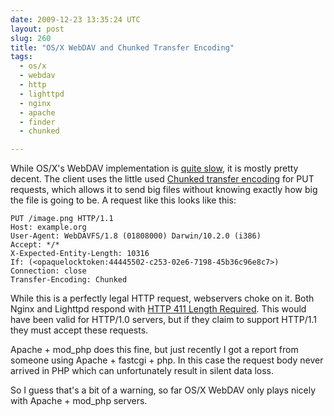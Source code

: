 ```yaml
---
date: 2009-12-23 13:35:24 UTC
layout: post
slug: 260
title: "OS/X WebDAV and Chunked Transfer Encoding"
tags:
  - os/x
  - webdav
  - http
  - lighttpd
  - nginx
  - apache
  - finder
  - chunked

---
```

<p>While OS/X's WebDAV implementation is <a href="http://code.google.com/p/sabredav/wiki/Finder#Excessive_requests">quite slow</a>, it is mostly pretty decent. The client uses the little used <a href="http://en.wikipedia.org/wiki/Chunked_transfer_encoding">Chunked transfer encoding</a> for PUT requests, which allows it to send big files without knowing exactly how big the file is going to be. A request like this looks like this:</p>

```
PUT /image.png HTTP/1.1
Host: example.org
User-Agent: WebDAVFS/1.8 (01808000) Darwin/10.2.0 (i386)
Accept: */*
X-Expected-Entity-Length: 10316
If: (<opaquelocktoken:44445502-c253-02e6-7198-45b36c96e8c7>)
Connection: close
Transfer-Encoding: Chunked
```

<p>While this is a perfectly legal HTTP request, webservers choke on it. Both Nginx and Lighttpd respond with <a href="http://www.w3.org/Protocols/rfc2616/rfc2616-sec10.html#sec10.4.12">HTTP 411 Length Required</a>. This would have been valid for HTTP/1.0 servers, but if they claim to support HTTP/1.1 they must accept these requests.</p>

<p>Apache + mod_php does this fine, but just recently I got a report from someone using Apache + fastcgi + php. In this case the request body never arrived in PHP which can unfortunately result in silent data loss.</p>

<p>So I guess that's a bit of a warning, so far OS/X WebDAV only plays nicely with Apache + mod_php servers.</p>

